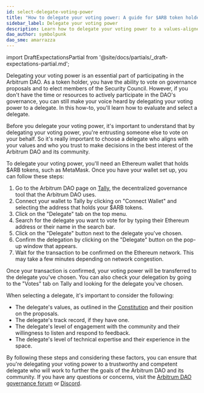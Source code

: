 ```yaml
---
id: select-delegate-voting-power
title: "How to delegate your voting power: A guide for $ARB token holders"
sidebar_label: Delegate your voting power
description: Learn how to delegate your voting power to a values-aligned Arbitrum DAO delegate.
dao_author: symbolpunk
dao_sme: amarrazza
---
```


import DraftExpectationsPartial from '@site/docs/partials/_draft-expectations-partial.md'; 

<DraftExpectationsPartial />

Delegating your voting power is an essential part of participating in the <a data-quicklook-from='arbitrum-dao'>Arbitrum DAO</a>. As a token holder, you have the ability to vote on governance <a data-quicklook-from='arbitrum-improvement-proposal-aip'>proposals</a> and to elect members of the <a data-quicklook-from='security-council'>Security Council</a>. However, if you don't have the time or resources to actively participate in the DAO's governance, you can still make your voice heard by delegating your voting power to a <a data-quicklook-from='delegate'>delegate</a>. In this how-to, you'll learn how to evaluate and select a delegate.

Before you delegate your voting power, it's important to understand that by delegating your voting power, you're entrusting someone else to vote on your behalf. So it's really important to choose a delegate who aligns with your values and who you trust to make decisions in the best interest of the Arbitrum DAO and its community.

To delegate your voting power, you'll need an Ethereum wallet that holds <a data-quicklook-from='arb'>$ARB</a> tokens, such as MetaMask. Once you have your wallet set up, you can follow these steps:

1. Go to the Arbitrum DAO page on [Tally](https://tally.xyz/gov/arbitrum), the decentralized governance tool that the Arbitrum DAO uses.
2. Connect your wallet to Tally by clicking on "Connect Wallet" and selecting the address that holds your $ARB tokens.
3. Click on the "Delegate" tab on the top menu.
4. Search for the delegate you want to vote for by typing their Ethereum address or their name in the search bar.
5. Click on the "Delegate" button next to the delegate you've chosen.
6. Confirm the delegation by clicking on the "Delegate" button on the pop-up window that appears.
7. Wait for the transaction to be confirmed on the Ethereum network. This may take a few minutes depending on network congestion.

Once your transaction is confirmed, your voting power will be transferred to the delegate you've chosen. You can also check your delegation by going to the "Votes" tab on Tally and looking for the delegate you've chosen.

When selecting a delegate, it's important to consider the following:

 - The delegate's values, as outlined in the [Constitution](../dao-constitution.md) and their position on the proposals.
 - The delegate's track record, if they have one.
 - The delegate's level of engagement with the community and their willingness to listen and respond to feedback.
 - The delegate's level of technical expertise and their experience in the space.

By following these steps and considering these factors, you can ensure that you're delegating your voting power to a trustworthy and competent delegate who will work to further the goals of the Arbitrum DAO and its community. If you have any questions or concerns, visit the [Arbitrum DAO governance forum](https://forum.arbitrum.foundation/) or [Discord](https://www.discord.gg/arbitrum).